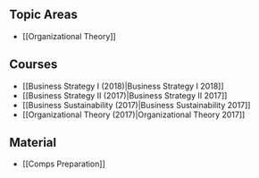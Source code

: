 ## Topic Areas

* [[Organizational Theory]]

## Courses

* [[Business Strategy I (2018)|Business Strategy I 2018]]
* [[Business Strategy II (2017)|Business Strategy II 2017]]
* [[Business Sustainability (2017)|Business Sustainability 2017]]
* [[Organizational Theory (2017)|Organizational Theory 2017]]

## Material

* [[Comps Preparation]]
